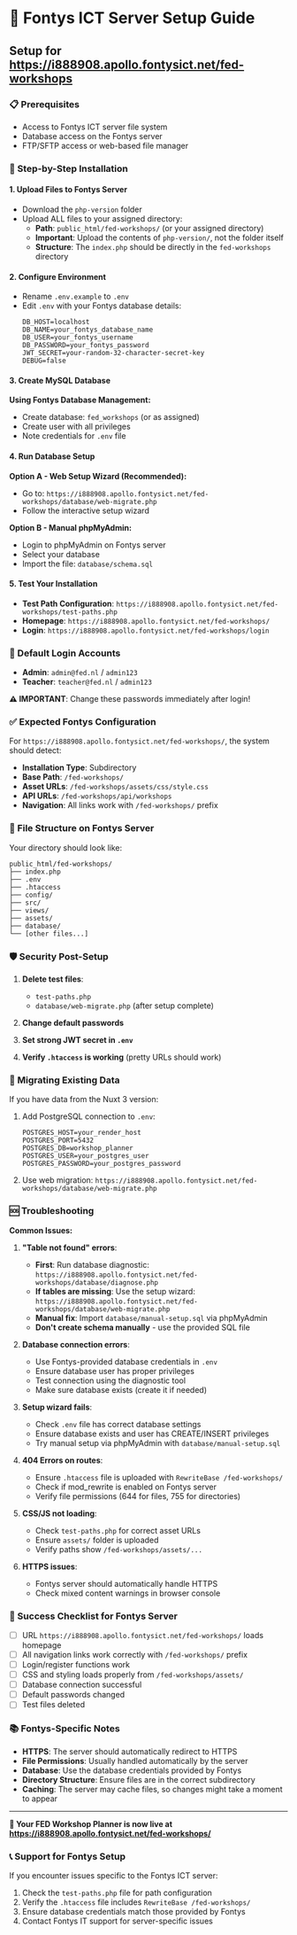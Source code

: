 # 🏫 Fontys ICT Server Setup Guide

## Setup for https://i888908.apollo.fontysict.net/fed-workshops

### 📋 Prerequisites
- Access to Fontys ICT server file system
- Database access on the Fontys server
- FTP/SFTP access or web-based file manager

### 🚀 Step-by-Step Installation

#### 1. Upload Files to Fontys Server
- Download the `php-version` folder
- Upload ALL files to your assigned directory:
  - **Path**: `public_html/fed-workshops/` (or your assigned directory)
  - **Important**: Upload the contents of `php-version/`, not the folder itself
  - **Structure**: The `index.php` should be directly in the `fed-workshops` directory

#### 2. Configure Environment
- Rename `.env.example` to `.env`
- Edit `.env` with your Fontys database details:
  ```env
  DB_HOST=localhost
  DB_NAME=your_fontys_database_name
  DB_USER=your_fontys_username
  DB_PASSWORD=your_fontys_password
  JWT_SECRET=your-random-32-character-secret-key
  DEBUG=false
  ```

#### 3. Create MySQL Database
**Using Fontys Database Management:**
- Create database: `fed_workshops` (or as assigned)
- Create user with all privileges
- Note credentials for `.env` file

#### 4. Run Database Setup
**Option A - Web Setup Wizard (Recommended):**
- Go to: `https://i888908.apollo.fontysict.net/fed-workshops/database/web-migrate.php`
- Follow the interactive setup wizard

**Option B - Manual phpMyAdmin:**
- Login to phpMyAdmin on Fontys server
- Select your database
- Import the file: `database/schema.sql`

#### 5. Test Your Installation
- **Test Path Configuration**: `https://i888908.apollo.fontysict.net/fed-workshops/test-paths.php`
- **Homepage**: `https://i888908.apollo.fontysict.net/fed-workshops/`
- **Login**: `https://i888908.apollo.fontysict.net/fed-workshops/login`

### 🔐 Default Login Accounts
- **Admin**: `admin@fed.nl` / `admin123`
- **Teacher**: `teacher@fed.nl` / `admin123`

**⚠️ IMPORTANT**: Change these passwords immediately after login!

### ✅ Expected Fontys Configuration

For `https://i888908.apollo.fontysict.net/fed-workshops/`, the system should detect:
- **Installation Type**: Subdirectory
- **Base Path**: `/fed-workshops/`
- **Asset URLs**: `/fed-workshops/assets/css/style.css`
- **API URLs**: `/fed-workshops/api/workshops`
- **Navigation**: All links work with `/fed-workshops/` prefix

### 🔧 File Structure on Fontys Server

Your directory should look like:
```
public_html/fed-workshops/
├── index.php
├── .env
├── .htaccess
├── config/
├── src/
├── views/
├── assets/
├── database/
└── [other files...]
```

### 🛡️ Security Post-Setup

1. **Delete test files**:
   - `test-paths.php`
   - `database/web-migrate.php` (after setup complete)

2. **Change default passwords**

3. **Set strong JWT secret in `.env`**

4. **Verify `.htaccess` is working** (pretty URLs should work)

### 🔄 Migrating Existing Data

If you have data from the Nuxt 3 version:

1. Add PostgreSQL connection to `.env`:
   ```env
   POSTGRES_HOST=your_render_host
   POSTGRES_PORT=5432
   POSTGRES_DB=workshop_planner
   POSTGRES_USER=your_postgres_user
   POSTGRES_PASSWORD=your_postgres_password
   ```

2. Use web migration: `https://i888908.apollo.fontysict.net/fed-workshops/database/web-migrate.php`

### 🆘 Troubleshooting

**Common Issues:**

1. **"Table not found" errors**:
   - **First**: Run database diagnostic: `https://i888908.apollo.fontysict.net/fed-workshops/database/diagnose.php`
   - **If tables are missing**: Use the setup wizard: `https://i888908.apollo.fontysict.net/fed-workshops/database/web-migrate.php`
   - **Manual fix**: Import `database/manual-setup.sql` via phpMyAdmin
   - **Don't create schema manually** - use the provided SQL file

2. **Database connection errors**:
   - Use Fontys-provided database credentials in `.env`
   - Ensure database user has proper privileges
   - Test connection using the diagnostic tool
   - Make sure database exists (create it if needed)

3. **Setup wizard fails**:
   - Check `.env` file has correct database settings
   - Ensure database exists and user has CREATE/INSERT privileges
   - Try manual setup via phpMyAdmin with `database/manual-setup.sql`

4. **404 Errors on routes**:
   - Ensure `.htaccess` file is uploaded with `RewriteBase /fed-workshops/`
   - Check if mod_rewrite is enabled on Fontys server
   - Verify file permissions (644 for files, 755 for directories)

5. **CSS/JS not loading**:
   - Check `test-paths.php` for correct asset URLs
   - Ensure `assets/` folder is uploaded
   - Verify paths show `/fed-workshops/assets/...`

6. **HTTPS issues**:
   - Fontys server should automatically handle HTTPS
   - Check mixed content warnings in browser console

### 🎯 Success Checklist for Fontys Server

- [ ] URL `https://i888908.apollo.fontysict.net/fed-workshops/` loads homepage
- [ ] All navigation links work correctly with `/fed-workshops/` prefix
- [ ] Login/register functions work
- [ ] CSS and styling loads properly from `/fed-workshops/assets/`
- [ ] Database connection successful
- [ ] Default passwords changed
- [ ] Test files deleted

### 📚 Fontys-Specific Notes

- **HTTPS**: The server should automatically redirect to HTTPS
- **File Permissions**: Usually handled automatically by the server
- **Database**: Use the database credentials provided by Fontys
- **Directory Structure**: Ensure files are in the correct subdirectory
- **Caching**: The server may cache files, so changes might take a moment to appear

---

**🎉 Your FED Workshop Planner is now live at https://i888908.apollo.fontysict.net/fed-workshops/**

### 📞 Support for Fontys Setup

If you encounter issues specific to the Fontys ICT server:
1. Check the `test-paths.php` file for path configuration
2. Verify the `.htaccess` file includes `RewriteBase /fed-workshops/`
3. Ensure database credentials match those provided by Fontys
4. Contact Fontys IT support for server-specific issues